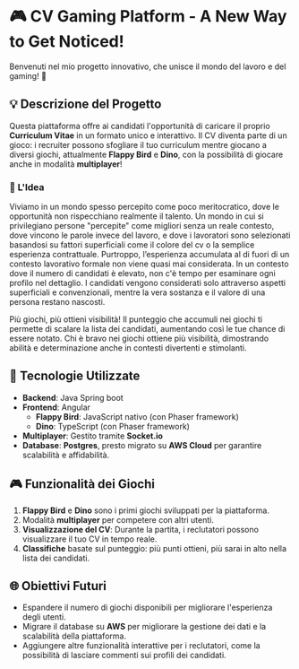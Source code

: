 # 🎮 CV Gaming Platform - A New Way to Get Noticed!

Benvenuti nel mio progetto innovativo, che unisce il mondo del lavoro e del gaming! 🎯

## 💡 **Descrizione del Progetto**

Questa piattaforma offre ai candidati l'opportunità di caricare il proprio **Curriculum Vitae** in un formato unico e interattivo. Il CV diventa parte di un gioco: i recruiter possono sfogliare il tuo curriculum mentre giocano a diversi giochi, attualmente **Flappy Bird** e **Dino**, con la possibilità di giocare anche in modalità **multiplayer**!

### 🚀 **L'Idea**
Viviamo in un mondo spesso percepito come poco meritocratico, dove le opportunità non rispecchiano realmente il talento. Un mondo in cui si privilegiano persone "percepite" come migliori senza un reale contesto, dove vincono le parole invece del lavoro, e dove i lavoratori sono selezionati basandosi su fattori superficiali come il colore del cv o la semplice esperienza contrattuale. Purtroppo, l’esperienza accumulata al di fuori di un contesto lavorativo formale non viene quasi mai considerata.
In un contesto dove il numero di candidati è elevato, non c'è tempo per esaminare ogni profilo nel dettaglio. I candidati vengono considerati solo attraverso aspetti superficiali e convenzionali, mentre la vera sostanza e il valore di una persona restano nascosti.

Più giochi, più ottieni visibilità! Il punteggio che accumuli nei giochi ti permette di scalare la lista dei candidati, aumentando così le tue chance di essere notato. Chi è bravo nei giochi ottiene più visibilità, dimostrando abilità e determinazione anche in contesti divertenti e stimolanti.

## 🔧 **Tecnologie Utilizzate**
- **Backend**: Java Spring boot
- **Frontend**: Angular
  - **Flappy Bird**: JavaScript nativo (con Phaser framework)
  - **Dino**: TypeScript (con Phaser framework)
- **Multiplayer**: Gestito tramite **Socket.io**
- **Database**: **Postgres**, presto migrato su **AWS Cloud** per garantire scalabilità e affidabilità.

## 🎮 **Funzionalità dei Giochi**
1. **Flappy Bird** e **Dino** sono i primi giochi sviluppati per la piattaforma.
2. Modalità **multiplayer** per competere con altri utenti.
3. **Visualizzazione del CV**: Durante la partita, i reclutatori possono visualizzare il tuo CV in tempo reale.
4. **Classifiche** basate sul punteggio: più punti ottieni, più sarai in alto nella lista dei candidati.

## 🌐 **Obiettivi Futuri**
- Espandere il numero di giochi disponibili per migliorare l'esperienza degli utenti.
- Migrare il database su **AWS** per migliorare la gestione dei dati e la scalabilità della piattaforma.
- Aggiungere altre funzionalità interattive per i reclutatori, come la possibilità di lasciare commenti sui profili dei candidati.

